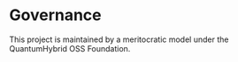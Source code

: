 # Governance
This project is maintained by a meritocratic model under the QuantumHybrid OSS Foundation.